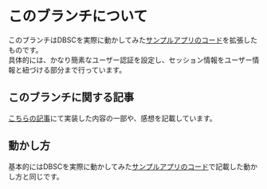 # このブランチについて
このブランチはDBSCを実際に動かしてみた[サンプルアプリのコード](https://github.com/maronnjapan/sample-id-app/tree/no-authorization-dbsc)を拡張したものです。  
具体的には、かなり簡素なユーザー認証を設定し、セッション情報をユーザー情報と紐づける部分まで行っています。  

## このブランチに関する記事  
[こちらの記事](https://zenn.dev/maronn/articles/user-login-and-dbsc)にて実装した内容の一部や、感想を記載しています。  

## 動かし方
基本的にはDBSCを実際に動かしてみた[サンプルアプリのコード](https://github.com/maronnjapan/sample-id-app/tree/no-authorization-dbsc?tab=readme-ov-file#%E5%8B%95%E3%81%8B%E3%81%97%E6%96%B9)で記載した動かし方と同じです。  